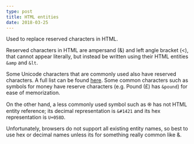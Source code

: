 ```yaml
---
type: post
title: HTML entities
date: 2018-03-25
---
```


Used to replace reserved characters in HTML.

Reserved characters in HTML are ampersand (&amp;) 
and left angle bracket (&lt;), that cannot appear literally,
but instead be written using their HTML entities `&amp` and `&lt`.

Some Unicode characters that are commonly used also have reserved characters.
A full list can be found [here](https://unicode-table.com).
Some common characters such as symbols for money have reserve characters 
(e.g. Pound (&pound;) has `&pound`) for ease of memorization.

On the other hand, a less commonly used symbol such as &#1421; 
has not HTML entity reference; its decimal representation is `&#1421`
and its hex representation is `U+058D`.

Unfortunately, browsers do not support all existing entity names,
so best to use hex or decimal names unless its for something really common
like &amp;.

